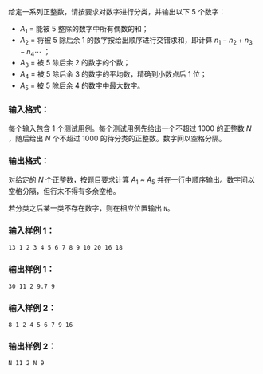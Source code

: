 <!-- Title
数字分类 (20)
-->
给定一系列正整数，请按要求对数字进行分类，并输出以下 5 个数字：

  * $A_1$ = 能被 5 整除的数字中所有偶数的和；
  * $A_2$ = 将被 5 除后余 1 的数字按给出顺序进行交错求和，即计算 $n_1-n_2+n_3-n_4\cdots$ ；
  * $A_3$ = 被 5 除后余 2 的数字的个数；
  * $A_4$ = 被 5 除后余 3 的数字的平均数，精确到小数点后 1 位；
  * $A_5$ = 被 5 除后余 4 的数字中最大数字。

### 输入格式：

每个输入包含 1 个测试用例。每个测试用例先给出一个不超过 1000 的正整数 $N$ ，随后给出 $N$ 个不超过 1000
的待分类的正整数。数字间以空格分隔。

### 输出格式：

对给定的 $N$ 个正整数，按题目要求计算 $A_1$ ~ $A_5$ 并在一行中顺序输出。数字间以空格分隔，但行末不得有多余空格。

若分类之后某一类不存在数字，则在相应位置输出 `N`。

### 输入样例 1：

```
13 1 2 3 4 5 6 7 8 9 10 20 16 18
```

### 输出样例 1：

```
30 11 2 9.7 9
```

### 输入样例 2：

```
8 1 2 4 5 6 7 9 16
```

### 输出样例 2：

```
N 11 2 N 9
```
